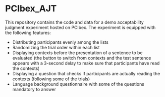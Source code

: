 # PCIbex_AJT
This repository contains the code and data for a demo acceptability judgment experiment hosted on PCIbex.
The experiment is equipped with the following features:
* Distributing participants evenly among the lists
* Randomizing the trial order within each list
* Displaying contexts before the presentation of a sentence to be evaluated (the button to switch from contexts and the test sentence appears with a 3-second delay to make sure that participants have read the contexts)
* Displaying a question that checks if participants are actually reading the contexts (following some of the trials)
* Language background questionnaire with some of the questions mandatory to answer
